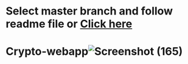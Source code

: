 # Select master branch and follow readme file or <a href="https://github.com/Sanchitanwar0007/Crypto-webapp/tree/master"> Click here</a>



# Crypto-webapp![Screenshot (165)](https://user-images.githubusercontent.com/55825984/147855081-8bdc1d89-1634-401b-8d15-a163c1f100fd.png)
